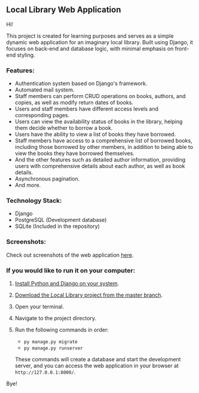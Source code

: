 ## Local Library Web Application
Hi! 

This project is created for learning purposes and serves as a simple dynamic web application for an imaginary local library. Built using Django, it focuses on back-end and database logic, with minimal emphasis on front-end styling.

### Features:
- Authentication system based on Django's framework.
- Automated mail system.
- Staff members can perform CRUD operations on books, authors, and copies, as well as modify return dates of books.
- Users and staff members have different access levels and corresponding pages.
- Users can view the availability status of books in the library, helping them decide whether to borrow a book.
- Users have the ability to view a list of books they have borrowed.
- Staff members have access to a comprehensive list of borrowed books, including those borrowed by other members, in addition to being able to view the books they have borrowed themselves.
- And the other features such as detailed author information, providing users with comprehensive details about each author, as well as book details.
- Asynchronous pagination.
- And more.

### Technology Stack:
- Django
- PostgreSQL (Development database)
- SQLite (Included in the repository)

### Screenshots:
Check out screenshots of the web application [here](https://github.com/deusbalatro/locallibrary/tree/master/screenshots).

### If you would like to run it on your computer:
1. [Install Python and Django on your system](https://docs.djangoproject.com/en/5.0/topics/install/).
2. [Download the Local Library project from the master branch](https://docs.github.com/en/repositories/working-with-files/using-files/downloading-source-code-archives).
3. Open your terminal.
4. Navigate to the project directory.
5. Run the following commands in order:

   - `
   py manage.py migrate
   `
   - `
   py manage.py runserver
   `

   These commands will create a database and start the development server, and you can access the web application in your browser at `http://127.0.0.1:8000/`.


Bye!
